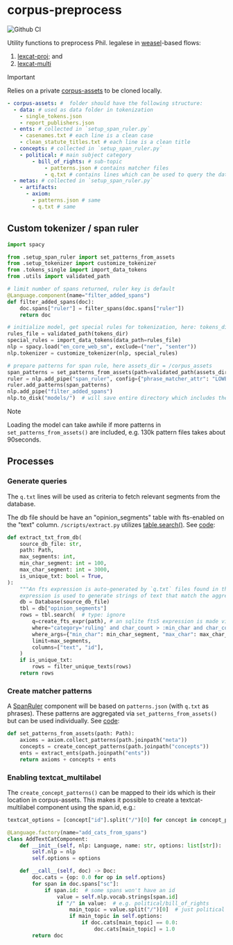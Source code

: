 # corpus-preprocess

![Github CI](https://github.com/justmars/corpus-preprocess/actions/workflows/main.yml/badge.svg)

Utility functions to preprocess Phil. legalese in [weasel](https://github.com/explosion/weasel)-based flows:

1. [lexcat-proj](https://github.com/justmars/lexcat-proj); and
2. [lexcat-multi](https://github.com/justmars/lexcat-multi)

> [!IMPORTANT]
> Relies on a private [corpus-assets](https://github.com/justmars/corpus-assets) to be cloned locally.

```yml
- corpus-assets: #  folder should have the following structure:
  - data: # used as data folder in tokenization
    - single_tokens.json
    - report_publishers.json
  - ents: # collected in `setup_span_ruler.py`
    - casenames.txt # each line is a clean case
    - clean_statute_titles.txt # each line is a clean title
  - concepts: # collected in `setup_span_ruler.py`
    - political: # main subject category
        - bill_of_rights: # sub-topic
            - patterns.json # contains matcher files
            - q.txt # contains lines which can be used to query the database
  - metas: # collected in `setup_span_ruler.py`
    - artifacts:
      - axiom:
        - patterns.json # same
        - q.txt # same
```

## Custom tokenizer / span ruler

```py
import spacy

from .setup_span_ruler import set_patterns_from_assets
from .setup_tokenizer import customize_tokenizer
from .tokens_single import import_data_tokens
from .utils import validated_path

# limit number of spans returned, ruler key is default
@Language.component(name="filter_added_spans")
def filter_added_spans(doc):
    doc.spans["ruler"] = filter_spans(doc.spans["ruler"])
    return doc

# initialize model, get special rules for tokenization, here: tokens_dir = /corpus_assets/data
rules_file = validated_path(tokens_dir)
special_rules = import_data_tokens(data_path=rules_file)
nlp = spacy.load("en_core_web_sm", exclude=("ner", "senter"))
nlp.tokenizer = customize_tokenizer(nlp, special_rules)

# prepare patterns for span rule, here assets_dir = /corpus_assets
span_patterns = set_patterns_from_assets(path=validated_path(assets_dir))
ruler = nlp.add_pipe("span_ruler", config={"phrase_matcher_attr": "LOWER"})
ruler.add_patterns(span_patterns)
nlp.add_pipe("filter_added_spans")
nlp.to_disk("models/")  # will save entire directory which includes the pipeline
```

> [!NOTE]
> Loading the model can take awhile if more patterns in `set_patterns_from_assets()` are included, e.g.
> 130k pattern files takes about 90seconds.

## Processes

### Generate queries

The `q.txt` lines will be used as criteria to fetch relevant segments from the database.

The db file should be have an "opinion_segments" table with fts-enabled on the "text" column. `/scripts/extract.py`
utilizes [table.search()](https://sqlite-utils.datasette.io/en/stable/python-api.html#searching-with-table-search). See [code](./corpus_preprocess/asset_extractors.py):

```py
def extract_txt_from_db(
    source_db_file: str,
    path: Path,
    max_segments: int,
    min_char_segment: int = 100,
    max_char_segment: int = 3000,
    is_unique_txt: bool = True,
):
    """An fts expression is auto-generated by `q.txt` files found in the `path`. This
    expression is used to generate strings of text that match the aggregated query."""
    db = Database(source_db_file)
    tbl = db["opinion_segments"]
    rows = tbl.search(  # type: ignore
        q=create_fts_expr(path), # an sqlite fts5 expression is made via q.txt files
        where="category='ruling' and char_count > :min_char and char_count < :max_char ",
        where_args={"min_char": min_char_segment, "max_char": max_char_segment},
        limit=max_segments,
        columns=["text", "id"],
    )
    if is_unique_txt:
        rows = filter_unique_texts(rows)
    return rows
```

### Create matcher patterns

A [SpanRuler](https://spacy.io/api/spanruler) component will be based on `patterns.json` (with `q.txt` as phrases). These patterns are aggregated via `set_patterns_from_assets()` but can be used individually. See [code](./corpus_preprocess/setup_span_ruler.py):

```py
def set_patterns_from_assets(path: Path):
    axioms = axiom.collect_patterns(path.joinpath("meta"))
    concepts = create_concept_patterns(path.joinpath("concepts"))
    ents = extract_ents(path.joinpath("ents"))
    return axioms + concepts + ents
```

### Enabling textcat_multilabel

The `create_concept_patterns()` can be mapped to their ids which is their location in corpus-assets. This makes it possible to create a textcat-multilabel component using the span.id, e.g.:

```py
textcat_options = [concept["id"].split("/")[0] for concept in concept_patterns]

@Language.factory(name="add_cats_from_spans")
class AddTextCatComponent:
    def __init__(self, nlp: Language, name: str, options: list[str]):
        self.nlp = nlp
        self.options = options

    def __call__(self, doc) -> Doc:
        doc.cats = {op: 0.0 for op in self.options}
        for span in doc.spans["sc"]:
            if span.id:  # some spans won't have an id
                value = self.nlp.vocab.strings[span.id]
                if "/" in value:  # e.g. political/bill_of_rights
                    main_topic = value.split("/")[0]  # just political
                    if main_topic in self.options:
                        if doc.cats[main_topic] == 0.0:
                            doc.cats[main_topic] = 1.0
        return doc
```

